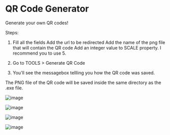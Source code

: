 # QR Code Generator
Generate your own QR codes!

Steps:

1. Fill all the fields
Add the url to be redirected
Add the name of the png file that will contain the QR code
Add an integer value to SCALE property. I recommend you to use 5.

2. Go to TOOLS > Generate QR Code

3. You'll see the messagebox tellling you how the QR code was saved.

The PNG file of the QR code will be saved inside the same directory as the .exe file.

![image](https://user-images.githubusercontent.com/89426850/176270287-036ebe2f-48dc-4d11-9715-832c95eb24e6.png)


![image](https://user-images.githubusercontent.com/89426850/176270368-8b2f4496-5ad1-4afc-ad1c-907b225accaf.png)


![image](https://user-images.githubusercontent.com/89426850/176271295-d3027787-571f-4cb5-9d5f-206a94819ec3.png)


![image](https://user-images.githubusercontent.com/89426850/176271301-8d9964c9-ad53-4356-86a0-291cb8236533.png)
